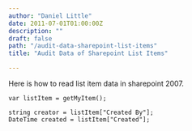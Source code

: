 ```yaml
---
author: "Daniel Little"
date: 2011-07-01T01:00:00Z
description: ""
draft: false
path: "/audit-data-sharepoint-list-items"
title: "Audit Data of Sharepoint List Items"

---
```


Here is how to read list item data in sharepoint 2007.

    var listItem = getMyItem();

    string creator = listItem["Created By"];
    DateTime created = listItem["Created"];

